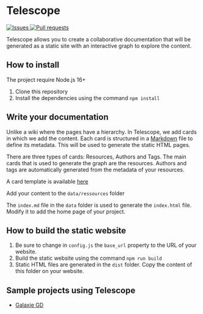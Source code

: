 # Telescope

<p>
    <a href="https://github.com/Greaby/telescope/issues">
      <img alt="Issues" src="https://img.shields.io/github/issues/greaby/telescope?color=D94D4C" />
    </a>
    <a href="https://github.com/Greaby/telescope/pulls">
      <img alt="Pull requests" src="https://img.shields.io/github/issues-pr/greaby/telescope?color=ECA539" />
    </a>
</p>

Telescope allows you to create a collaborative documentation that will be generated as a static site with an interactive graph to explore the content.

## How to install

The project require Node.js 16+

1. Clone this repository 
2. Install the dependencies using the command `npm install`

## Write your documentation

Unlike a wiki where the pages have a hierarchy. In Telescope, we add cards in which we add the content.
Each card is structured in a [Markdown](https://www.markdownguide.org/getting-started/) file to define its metadata. This will be used to generate the static HTML pages.

There are three types of cards: Resources, Authors and Tags.
The main cards that is used to generate the graph are the resources. Authors and tags are automatically generated from the metadata of your resources.

A card template is available [here](https://github.com/Greaby/telescope/blob/main/data/template.md)

Add your content to the `data/ressources` folder

The `index.md` file in the `data` folder is used to generate the `index.html` file. Modify it to add the home page of your project.

## How to build the static website

1. Be sure to change in `config.js` the `base_url` property to the URL of your website.
2. Build the static website using the command `npm run build`
3. Static HTML files are generated in the `dist` folder. Copy the content of this folder on your website.

## Sample projects using Telescope

* [Galaxie GD](https://greaby.github.io/galaxie-gd/)

